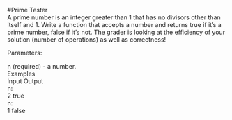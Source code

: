 #Prime Tester
<br />
A prime number is an integer greater than 1 that has no divisors other than itself and 1. Write a function that accepts a number and returns true if it’s a prime number, false if it’s not. The grader is looking at the efficiency of your solution (number of operations) as well as correctness! 
<br />

Parameters:
<br />

n (required) - a number.
<br />
Examples
<br />
Input   Output
<br />
n:
<br />
2   true
<br />
n:
<br />
1   false
